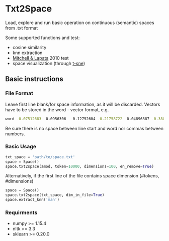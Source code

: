 # Txt2Space

Load, explore and run basic operation on continuous (semantic) spaces from .txt format

Some supported functions and test: 
- cosine similarity
- knn extraction
- [Mitchell & Lapata](https://onlinelibrary.wiley.com/doi/full/10.1111/j.1551-6709.2010.01106.x) 2010 test 
- space visualization (through [t-sne](https://lvdmaaten.github.io/tsne/))

## Basic instructions 

### File Format
Leave first line blank/for space information, as it will be discarded.
Vectors have to be stored in the word - vector format, e.g.

```bash
word -0.07512683  0.0956306   0.12752604 -0.21758722  0.04896387 -0.3884378 ...
```

Be sure there is no space between line start and word nor commas between numbers.

### Basic Usage
```python
txt_space = 'path/to/space.txt'
space = Space()
space.txt2space(amod, token=10000, dimensions=100, en_remove=True)
```
Alternatively, if the first line of the file contains space dimension (#tokens, #dimensions)

```python
space = Space()
space.txt2space(txt_space, dim_in_file=True)
space.extract_knn('man')
```

### Requirments
 - numpy >= 1.15.4
 - nltk >= 3.3
 - sklearn >= 0.20.0
